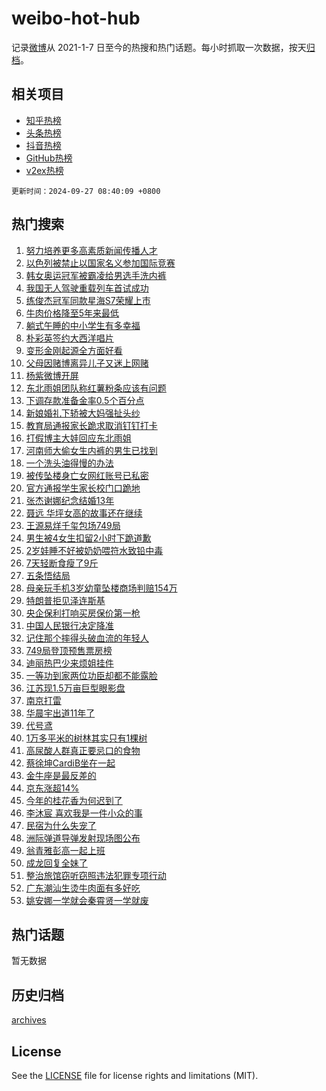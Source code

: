 # weibo-hot-hub

记录[微博](https://www.weibo.com)从 2021-1-7 日至今的热搜和热门话题。每小时抓取一次数据，按天[归档](archives)。

## 相关项目

- [知乎热榜](https://github.com/lonnyzhang423/zhihu-hot-hub)
- [头条热榜](https://github.com/lonnyzhang423/toutiao-hot-hub)
- [抖音热榜](https://github.com/lonnyzhang423/douyin-hot-hub)
- [GitHub热榜](https://github.com/lonnyzhang423/github-hot-hub)
- [v2ex热榜](https://github.com/lonnyzhang423/v2ex-hot-hub)


`更新时间：2024-09-27 08:40:09 +0800`

## 热门搜索

1. [努力培养更多高素质新闻传播人才](https://m.weibo.cn/search?containerid=100103type%3D1%26t%3D10%26q%3D%23%E5%8A%AA%E5%8A%9B%E5%9F%B9%E5%85%BB%E6%9B%B4%E5%A4%9A%E9%AB%98%E7%B4%A0%E8%B4%A8%E6%96%B0%E9%97%BB%E4%BC%A0%E6%92%AD%E4%BA%BA%E6%89%8D%23&stream_entry_id=51&isnewpage=1&extparam=seat%3D1%26c_type%3D51%26stream_entry_id%3D51%26cate%3D10103%26dgr%3D0%26pos%3D0%26filter_type%3Drealtimehot%26q%3D%2523%25E5%258A%25AA%25E5%258A%259B%25E5%259F%25B9%25E5%2585%25BB%25E6%259B%25B4%25E5%25A4%259A%25E9%25AB%2598%25E7%25B4%25A0%25E8%25B4%25A8%25E6%2596%25B0%25E9%2597%25BB%25E4%25BC%25A0%25E6%2592%25AD%25E4%25BA%25BA%25E6%2589%258D%2523%26display_time%3D1727397607%26pre_seqid%3D172739760777101176512145)
1. [以色列被禁止以国家名义参加国际竞赛](https://m.weibo.cn/search?containerid=100103type%3D1%26t%3D10%26q%3D%23%E4%BB%A5%E8%89%B2%E5%88%97%E8%A2%AB%E7%A6%81%E6%AD%A2%E4%BB%A5%E5%9B%BD%E5%AE%B6%E5%90%8D%E4%B9%89%E5%8F%82%E5%8A%A0%E5%9B%BD%E9%99%85%E7%AB%9E%E8%B5%9B%23&stream_entry_id=31&isnewpage=1&extparam=seat%3D1%26flag%3D0%26realpos%3D1%26filter_type%3Drealtimehot%26pos%3D0%26c_type%3D31%26band_rank%3D1%26cate%3D5001%26dgr%3D0%26q%3D%2523%25E4%25BB%25A5%25E8%2589%25B2%25E5%2588%2597%25E8%25A2%25AB%25E7%25A6%2581%25E6%25AD%25A2%25E4%25BB%25A5%25E5%259B%25BD%25E5%25AE%25B6%25E5%2590%258D%25E4%25B9%2589%25E5%258F%2582%25E5%258A%25A0%25E5%259B%25BD%25E9%2599%2585%25E7%25AB%259E%25E8%25B5%259B%2523%26lcate%3D5001%26stream_entry_id%3D31%26display_time%3D1727397607%26pre_seqid%3D172739760777101176512145)
1. [韩女奥运冠军被霸凌给男选手洗内裤](https://m.weibo.cn/search?containerid=100103type%3D1%26t%3D10%26q%3D%23%E9%9F%A9%E5%A5%B3%E5%A5%A5%E8%BF%90%E5%86%A0%E5%86%9B%E8%A2%AB%E9%9C%B8%E5%87%8C%E7%BB%99%E7%94%B7%E9%80%89%E6%89%8B%E6%B4%97%E5%86%85%E8%A3%A4%23&stream_entry_id=31&isnewpage=1&extparam=seat%3D1%26flag%3D0%26realpos%3D2%26filter_type%3Drealtimehot%26pos%3D1%26c_type%3D31%26band_rank%3D2%26cate%3D5001%26dgr%3D0%26q%3D%2523%25E9%259F%25A9%25E5%25A5%25B3%25E5%25A5%25A5%25E8%25BF%2590%25E5%2586%25A0%25E5%2586%259B%25E8%25A2%25AB%25E9%259C%25B8%25E5%2587%258C%25E7%25BB%2599%25E7%2594%25B7%25E9%2580%2589%25E6%2589%258B%25E6%25B4%2597%25E5%2586%2585%25E8%25A3%25A4%2523%26lcate%3D5001%26stream_entry_id%3D31%26display_time%3D1727397607%26pre_seqid%3D172739760777101176512145)
1. [我国无人驾驶重载列车首试成功](https://m.weibo.cn/search?containerid=100103type%3D1%26t%3D10%26q%3D%23%E6%88%91%E5%9B%BD%E6%97%A0%E4%BA%BA%E9%A9%BE%E9%A9%B6%E9%87%8D%E8%BD%BD%E5%88%97%E8%BD%A6%E9%A6%96%E8%AF%95%E6%88%90%E5%8A%9F%23&stream_entry_id=31&isnewpage=1&extparam=seat%3D1%26flag%3D0%26realpos%3D3%26filter_type%3Drealtimehot%26pos%3D2%26c_type%3D31%26band_rank%3D3%26cate%3D5001%26dgr%3D0%26q%3D%2523%25E6%2588%2591%25E5%259B%25BD%25E6%2597%25A0%25E4%25BA%25BA%25E9%25A9%25BE%25E9%25A9%25B6%25E9%2587%258D%25E8%25BD%25BD%25E5%2588%2597%25E8%25BD%25A6%25E9%25A6%2596%25E8%25AF%2595%25E6%2588%2590%25E5%258A%259F%2523%26lcate%3D5001%26stream_entry_id%3D31%26display_time%3D1727397607%26pre_seqid%3D172739760777101176512145)
1. [练俊杰冠军同款星海S7荣耀上市](https://m.weibo.cn/search?containerid=100103type%3D1%26t%3D10%26q%3D%23%E7%BB%83%E4%BF%8A%E6%9D%B0%E5%86%A0%E5%86%9B%E5%90%8C%E6%AC%BE%E6%98%9F%E6%B5%B7S7%E8%8D%A3%E8%80%80%E4%B8%8A%E5%B8%82%23&stream_entry_id=31&isnewpage=1&extparam=seat%3D1%26lcate%3D5001%26c_type%3D31%26filter_type%3Drealtimehot%26q%3D%2523%25E7%25BB%2583%25E4%25BF%258A%25E6%259D%25B0%25E5%2586%25A0%25E5%2586%259B%25E5%2590%258C%25E6%25AC%25BE%25E6%2598%259F%25E6%25B5%25B7S7%25E8%258D%25A3%25E8%2580%2580%25E4%25B8%258A%25E5%25B8%2582%2523%26dgr%3D0%26topic_ad%3D1%26band_rank%3D4%26cate%3D5001%26adid%3D257610%26is_ad_pos%3D1%26pos%3D3%26stream_entry_id%3D31%26display_time%3D1727397607%26pre_seqid%3D172739760777101176512145)
1. [牛肉价格降至5年来最低](https://m.weibo.cn/search?containerid=100103type%3D1%26t%3D10%26q%3D%23%E7%89%9B%E8%82%89%E4%BB%B7%E6%A0%BC%E9%99%8D%E8%87%B35%E5%B9%B4%E6%9D%A5%E6%9C%80%E4%BD%8E%23&stream_entry_id=31&isnewpage=1&extparam=seat%3D1%26flag%3D0%26realpos%3D4%26filter_type%3Drealtimehot%26pos%3D4%26c_type%3D31%26band_rank%3D4%26cate%3D5001%26dgr%3D0%26q%3D%2523%25E7%2589%259B%25E8%2582%2589%25E4%25BB%25B7%25E6%25A0%25BC%25E9%2599%258D%25E8%2587%25B35%25E5%25B9%25B4%25E6%259D%25A5%25E6%259C%2580%25E4%25BD%258E%2523%26lcate%3D5001%26stream_entry_id%3D31%26display_time%3D1727397607%26pre_seqid%3D172739760777101176512145)
1. [躺式午睡的中小学生有多幸福](https://m.weibo.cn/search?containerid=100103type%3D1%26t%3D10%26q%3D%23%E8%BA%BA%E5%BC%8F%E5%8D%88%E7%9D%A1%E7%9A%84%E4%B8%AD%E5%B0%8F%E5%AD%A6%E7%94%9F%E6%9C%89%E5%A4%9A%E5%B9%B8%E7%A6%8F%23&stream_entry_id=31&isnewpage=1&extparam=seat%3D1%26flag%3D0%26realpos%3D5%26filter_type%3Drealtimehot%26pos%3D5%26c_type%3D31%26band_rank%3D5%26cate%3D5001%26dgr%3D0%26q%3D%2523%25E8%25BA%25BA%25E5%25BC%258F%25E5%258D%2588%25E7%259D%25A1%25E7%259A%2584%25E4%25B8%25AD%25E5%25B0%258F%25E5%25AD%25A6%25E7%2594%259F%25E6%259C%2589%25E5%25A4%259A%25E5%25B9%25B8%25E7%25A6%258F%2523%26lcate%3D5001%26stream_entry_id%3D31%26display_time%3D1727397607%26pre_seqid%3D172739760777101176512145)
1. [朴彩英签约大西洋唱片](https://m.weibo.cn/search?containerid=100103type%3D1%26t%3D10%26q%3D%23%E6%9C%B4%E5%BD%A9%E8%8B%B1%E7%AD%BE%E7%BA%A6%E5%A4%A7%E8%A5%BF%E6%B4%8B%E5%94%B1%E7%89%87%23&stream_entry_id=31&isnewpage=1&extparam=seat%3D1%26flag%3D1%26realpos%3D6%26filter_type%3Drealtimehot%26pos%3D6%26c_type%3D31%26band_rank%3D6%26cate%3D5001%26dgr%3D0%26q%3D%2523%25E6%259C%25B4%25E5%25BD%25A9%25E8%258B%25B1%25E7%25AD%25BE%25E7%25BA%25A6%25E5%25A4%25A7%25E8%25A5%25BF%25E6%25B4%258B%25E5%2594%25B1%25E7%2589%2587%2523%26lcate%3D5001%26stream_entry_id%3D31%26display_time%3D1727397607%26pre_seqid%3D172739760777101176512145)
1. [变形金刚起源全方面好看](https://m.weibo.cn/search?containerid=100103type%3D1%26t%3D10%26q%3D%23%E5%8F%98%E5%BD%A2%E9%87%91%E5%88%9A%E8%B5%B7%E6%BA%90%E5%85%A8%E6%96%B9%E9%9D%A2%E5%A5%BD%E7%9C%8B%23&stream_entry_id=31&isnewpage=1&extparam=seat%3D1%26lcate%3D5001%26c_type%3D31%26filter_type%3Drealtimehot%26q%3D%2523%25E5%258F%2598%25E5%25BD%25A2%25E9%2587%2591%25E5%2588%259A%25E8%25B5%25B7%25E6%25BA%2590%25E5%2585%25A8%25E6%2596%25B9%25E9%259D%25A2%25E5%25A5%25BD%25E7%259C%258B%2523%26dgr%3D0%26topic_ad%3D1%26band_rank%3D7%26cate%3D5001%26adid%3D256378%26is_ad_pos%3D1%26pos%3D7%26stream_entry_id%3D31%26display_time%3D1727397607%26pre_seqid%3D172739760777101176512145)
1. [父母因赌博离异儿子又迷上网赌](https://m.weibo.cn/search?containerid=100103type%3D1%26t%3D10%26q%3D%23%E7%88%B6%E6%AF%8D%E5%9B%A0%E8%B5%8C%E5%8D%9A%E7%A6%BB%E5%BC%82%E5%84%BF%E5%AD%90%E5%8F%88%E8%BF%B7%E4%B8%8A%E7%BD%91%E8%B5%8C%23&stream_entry_id=31&isnewpage=1&extparam=seat%3D1%26flag%3D0%26realpos%3D7%26filter_type%3Drealtimehot%26pos%3D8%26c_type%3D31%26band_rank%3D7%26cate%3D5001%26dgr%3D0%26q%3D%2523%25E7%2588%25B6%25E6%25AF%258D%25E5%259B%25A0%25E8%25B5%258C%25E5%258D%259A%25E7%25A6%25BB%25E5%25BC%2582%25E5%2584%25BF%25E5%25AD%2590%25E5%258F%2588%25E8%25BF%25B7%25E4%25B8%258A%25E7%25BD%2591%25E8%25B5%258C%2523%26lcate%3D5001%26stream_entry_id%3D31%26display_time%3D1727397607%26pre_seqid%3D172739760777101176512145)
1. [杨紫微博开屏](https://m.weibo.cn/search?containerid=100103type%3D1%26t%3D10%26q%3D%E6%9D%A8%E7%B4%AB%E5%BE%AE%E5%8D%9A%E5%BC%80%E5%B1%8F&stream_entry_id=31&isnewpage=1&extparam=seat%3D1%26flag%3D1%26realpos%3D8%26filter_type%3Drealtimehot%26pos%3D9%26c_type%3D31%26band_rank%3D8%26cate%3D5001%26dgr%3D0%26q%3D%25E6%259D%25A8%25E7%25B4%25AB%25E5%25BE%25AE%25E5%258D%259A%25E5%25BC%2580%25E5%25B1%258F%26lcate%3D5001%26stream_entry_id%3D31%26display_time%3D1727397607%26pre_seqid%3D172739760777101176512145)
1. [东北雨姐团队称红薯粉条应该有问题](https://m.weibo.cn/search?containerid=100103type%3D1%26t%3D10%26q%3D%23%E4%B8%9C%E5%8C%97%E9%9B%A8%E5%A7%90%E5%9B%A2%E9%98%9F%E7%A7%B0%E7%BA%A2%E8%96%AF%E7%B2%89%E6%9D%A1%E5%BA%94%E8%AF%A5%E6%9C%89%E9%97%AE%E9%A2%98%23&stream_entry_id=31&isnewpage=1&extparam=seat%3D1%26flag%3D0%26realpos%3D9%26filter_type%3Drealtimehot%26pos%3D10%26c_type%3D31%26band_rank%3D9%26cate%3D5001%26dgr%3D0%26q%3D%2523%25E4%25B8%259C%25E5%258C%2597%25E9%259B%25A8%25E5%25A7%2590%25E5%259B%25A2%25E9%2598%259F%25E7%25A7%25B0%25E7%25BA%25A2%25E8%2596%25AF%25E7%25B2%2589%25E6%259D%25A1%25E5%25BA%2594%25E8%25AF%25A5%25E6%259C%2589%25E9%2597%25AE%25E9%25A2%2598%2523%26lcate%3D5001%26stream_entry_id%3D31%26display_time%3D1727397607%26pre_seqid%3D172739760777101176512145)
1. [下调存款准备金率0.5个百分点](https://m.weibo.cn/search?containerid=100103type%3D1%26t%3D10%26q%3D%23%E4%B8%8B%E8%B0%83%E5%AD%98%E6%AC%BE%E5%87%86%E5%A4%87%E9%87%91%E7%8E%870.5%E4%B8%AA%E7%99%BE%E5%88%86%E7%82%B9%23&stream_entry_id=31&isnewpage=1&extparam=seat%3D1%26flag%3D1%26realpos%3D10%26filter_type%3Drealtimehot%26pos%3D11%26c_type%3D31%26band_rank%3D10%26cate%3D5001%26dgr%3D0%26q%3D%2523%25E4%25B8%258B%25E8%25B0%2583%25E5%25AD%2598%25E6%25AC%25BE%25E5%2587%2586%25E5%25A4%2587%25E9%2587%2591%25E7%258E%25870.5%25E4%25B8%25AA%25E7%2599%25BE%25E5%2588%2586%25E7%2582%25B9%2523%26lcate%3D5001%26stream_entry_id%3D31%26display_time%3D1727397607%26pre_seqid%3D172739760777101176512145)
1. [新娘婚礼下轿被大妈强扯头纱](https://m.weibo.cn/search?containerid=100103type%3D1%26t%3D10%26q%3D%23%E6%96%B0%E5%A8%98%E5%A9%9A%E7%A4%BC%E4%B8%8B%E8%BD%BF%E8%A2%AB%E5%A4%A7%E5%A6%88%E5%BC%BA%E6%89%AF%E5%A4%B4%E7%BA%B1%23&stream_entry_id=31&isnewpage=1&extparam=seat%3D1%26flag%3D2%26realpos%3D11%26filter_type%3Drealtimehot%26pos%3D12%26c_type%3D31%26band_rank%3D11%26cate%3D5001%26dgr%3D0%26q%3D%2523%25E6%2596%25B0%25E5%25A8%2598%25E5%25A9%259A%25E7%25A4%25BC%25E4%25B8%258B%25E8%25BD%25BF%25E8%25A2%25AB%25E5%25A4%25A7%25E5%25A6%2588%25E5%25BC%25BA%25E6%2589%25AF%25E5%25A4%25B4%25E7%25BA%25B1%2523%26lcate%3D5001%26stream_entry_id%3D31%26display_time%3D1727397607%26pre_seqid%3D172739760777101176512145)
1. [教育局通报家长跪求取消钉钉打卡](https://m.weibo.cn/search?containerid=100103type%3D1%26t%3D10%26q%3D%23%E6%95%99%E8%82%B2%E5%B1%80%E9%80%9A%E6%8A%A5%E5%AE%B6%E9%95%BF%E8%B7%AA%E6%B1%82%E5%8F%96%E6%B6%88%E9%92%89%E9%92%89%E6%89%93%E5%8D%A1%23&stream_entry_id=31&isnewpage=1&extparam=seat%3D1%26flag%3D2%26realpos%3D12%26filter_type%3Drealtimehot%26pos%3D13%26c_type%3D31%26band_rank%3D12%26cate%3D5001%26dgr%3D0%26q%3D%2523%25E6%2595%2599%25E8%2582%25B2%25E5%25B1%2580%25E9%2580%259A%25E6%258A%25A5%25E5%25AE%25B6%25E9%2595%25BF%25E8%25B7%25AA%25E6%25B1%2582%25E5%258F%2596%25E6%25B6%2588%25E9%2592%2589%25E9%2592%2589%25E6%2589%2593%25E5%258D%25A1%2523%26lcate%3D5001%26stream_entry_id%3D31%26display_time%3D1727397607%26pre_seqid%3D172739760777101176512145)
1. [打假博主大娃回应东北雨姐](https://m.weibo.cn/search?containerid=100103type%3D1%26t%3D10%26q%3D%23%E6%89%93%E5%81%87%E5%8D%9A%E4%B8%BB%E5%A4%A7%E5%A8%83%E5%9B%9E%E5%BA%94%E4%B8%9C%E5%8C%97%E9%9B%A8%E5%A7%90%23&stream_entry_id=31&isnewpage=1&extparam=seat%3D1%26flag%3D0%26realpos%3D13%26filter_type%3Drealtimehot%26pos%3D14%26c_type%3D31%26band_rank%3D13%26cate%3D5001%26dgr%3D0%26q%3D%2523%25E6%2589%2593%25E5%2581%2587%25E5%258D%259A%25E4%25B8%25BB%25E5%25A4%25A7%25E5%25A8%2583%25E5%259B%259E%25E5%25BA%2594%25E4%25B8%259C%25E5%258C%2597%25E9%259B%25A8%25E5%25A7%2590%2523%26lcate%3D5001%26stream_entry_id%3D31%26display_time%3D1727397607%26pre_seqid%3D172739760777101176512145)
1. [河南师大偷女生内裤的男生已找到](https://m.weibo.cn/search?containerid=100103type%3D1%26t%3D10%26q%3D%23%E6%B2%B3%E5%8D%97%E5%B8%88%E5%A4%A7%E5%81%B7%E5%A5%B3%E7%94%9F%E5%86%85%E8%A3%A4%E7%9A%84%E7%94%B7%E7%94%9F%E5%B7%B2%E6%89%BE%E5%88%B0%23&stream_entry_id=31&isnewpage=1&extparam=seat%3D1%26flag%3D1%26realpos%3D14%26filter_type%3Drealtimehot%26pos%3D15%26c_type%3D31%26band_rank%3D14%26cate%3D5001%26dgr%3D0%26q%3D%2523%25E6%25B2%25B3%25E5%258D%2597%25E5%25B8%2588%25E5%25A4%25A7%25E5%2581%25B7%25E5%25A5%25B3%25E7%2594%259F%25E5%2586%2585%25E8%25A3%25A4%25E7%259A%2584%25E7%2594%25B7%25E7%2594%259F%25E5%25B7%25B2%25E6%2589%25BE%25E5%2588%25B0%2523%26lcate%3D5001%26stream_entry_id%3D31%26display_time%3D1727397607%26pre_seqid%3D172739760777101176512145)
1. [一个洗头油得慢的办法](https://m.weibo.cn/search?containerid=100103type%3D1%26t%3D10%26q%3D%E4%B8%80%E4%B8%AA%E6%B4%97%E5%A4%B4%E6%B2%B9%E5%BE%97%E6%85%A2%E7%9A%84%E5%8A%9E%E6%B3%95&stream_entry_id=31&isnewpage=1&extparam=seat%3D1%26flag%3D0%26realpos%3D15%26filter_type%3Drealtimehot%26pos%3D16%26c_type%3D31%26band_rank%3D15%26cate%3D5001%26dgr%3D0%26q%3D%25E4%25B8%2580%25E4%25B8%25AA%25E6%25B4%2597%25E5%25A4%25B4%25E6%25B2%25B9%25E5%25BE%2597%25E6%2585%25A2%25E7%259A%2584%25E5%258A%259E%25E6%25B3%2595%26lcate%3D5001%26stream_entry_id%3D31%26display_time%3D1727397607%26pre_seqid%3D172739760777101176512145)
1. [被传坠楼身亡女网红账号已私密](https://m.weibo.cn/search?containerid=100103type%3D1%26t%3D10%26q%3D%23%E8%A2%AB%E4%BC%A0%E5%9D%A0%E6%A5%BC%E8%BA%AB%E4%BA%A1%E5%A5%B3%E7%BD%91%E7%BA%A2%E8%B4%A6%E5%8F%B7%E5%B7%B2%E7%A7%81%E5%AF%86%23&stream_entry_id=31&isnewpage=1&extparam=seat%3D1%26flag%3D1%26realpos%3D16%26filter_type%3Drealtimehot%26pos%3D17%26c_type%3D31%26band_rank%3D16%26cate%3D5001%26dgr%3D0%26q%3D%2523%25E8%25A2%25AB%25E4%25BC%25A0%25E5%259D%25A0%25E6%25A5%25BC%25E8%25BA%25AB%25E4%25BA%25A1%25E5%25A5%25B3%25E7%25BD%2591%25E7%25BA%25A2%25E8%25B4%25A6%25E5%258F%25B7%25E5%25B7%25B2%25E7%25A7%2581%25E5%25AF%2586%2523%26lcate%3D5001%26stream_entry_id%3D31%26display_time%3D1727397607%26pre_seqid%3D172739760777101176512145)
1. [官方通报学生家长校门口跪地](https://m.weibo.cn/search?containerid=100103type%3D1%26t%3D10%26q%3D%23%E5%AE%98%E6%96%B9%E9%80%9A%E6%8A%A5%E5%AD%A6%E7%94%9F%E5%AE%B6%E9%95%BF%E6%A0%A1%E9%97%A8%E5%8F%A3%E8%B7%AA%E5%9C%B0%23&stream_entry_id=31&isnewpage=1&extparam=seat%3D1%26flag%3D0%26realpos%3D17%26filter_type%3Drealtimehot%26pos%3D18%26c_type%3D31%26band_rank%3D17%26cate%3D5001%26dgr%3D0%26q%3D%2523%25E5%25AE%2598%25E6%2596%25B9%25E9%2580%259A%25E6%258A%25A5%25E5%25AD%25A6%25E7%2594%259F%25E5%25AE%25B6%25E9%2595%25BF%25E6%25A0%25A1%25E9%2597%25A8%25E5%258F%25A3%25E8%25B7%25AA%25E5%259C%25B0%2523%26lcate%3D5001%26stream_entry_id%3D31%26display_time%3D1727397607%26pre_seqid%3D172739760777101176512145)
1. [张杰谢娜纪念结婚13年](https://m.weibo.cn/search?containerid=100103type%3D1%26t%3D10%26q%3D%23%E5%BC%A0%E6%9D%B0%E8%B0%A2%E5%A8%9C%E7%BA%AA%E5%BF%B5%E7%BB%93%E5%A9%9A13%E5%B9%B4%23&stream_entry_id=31&isnewpage=1&extparam=seat%3D1%26flag%3D0%26realpos%3D18%26filter_type%3Drealtimehot%26pos%3D19%26c_type%3D31%26band_rank%3D18%26cate%3D5001%26dgr%3D0%26q%3D%2523%25E5%25BC%25A0%25E6%259D%25B0%25E8%25B0%25A2%25E5%25A8%259C%25E7%25BA%25AA%25E5%25BF%25B5%25E7%25BB%2593%25E5%25A9%259A13%25E5%25B9%25B4%2523%26lcate%3D5001%26stream_entry_id%3D31%26display_time%3D1727397607%26pre_seqid%3D172739760777101176512145)
1. [聂远 华坪女高的故事还在继续](https://m.weibo.cn/search?containerid=100103type%3D1%26t%3D10%26q%3D%E8%81%82%E8%BF%9C+%E5%8D%8E%E5%9D%AA%E5%A5%B3%E9%AB%98%E7%9A%84%E6%95%85%E4%BA%8B%E8%BF%98%E5%9C%A8%E7%BB%A7%E7%BB%AD&stream_entry_id=31&isnewpage=1&extparam=seat%3D1%26flag%3D2%26realpos%3D19%26filter_type%3Drealtimehot%26pos%3D20%26c_type%3D31%26band_rank%3D19%26cate%3D5001%26dgr%3D0%26q%3D%25E8%2581%2582%25E8%25BF%259C%2520%25E5%258D%258E%25E5%259D%25AA%25E5%25A5%25B3%25E9%25AB%2598%25E7%259A%2584%25E6%2595%2585%25E4%25BA%258B%25E8%25BF%2598%25E5%259C%25A8%25E7%25BB%25A7%25E7%25BB%25AD%26lcate%3D5001%26stream_entry_id%3D31%26display_time%3D1727397607%26pre_seqid%3D172739760777101176512145)
1. [王源易烊千玺包场749局](https://m.weibo.cn/search?containerid=100103type%3D1%26t%3D10%26q%3D%E7%8E%8B%E6%BA%90%E6%98%93%E7%83%8A%E5%8D%83%E7%8E%BA%E5%8C%85%E5%9C%BA749%E5%B1%80&stream_entry_id=31&isnewpage=1&extparam=seat%3D1%26flag%3D0%26realpos%3D20%26filter_type%3Drealtimehot%26pos%3D21%26c_type%3D31%26band_rank%3D20%26cate%3D5001%26dgr%3D0%26q%3D%25E7%258E%258B%25E6%25BA%2590%25E6%2598%2593%25E7%2583%258A%25E5%258D%2583%25E7%258E%25BA%25E5%258C%2585%25E5%259C%25BA749%25E5%25B1%2580%26lcate%3D5001%26stream_entry_id%3D31%26display_time%3D1727397607%26pre_seqid%3D172739760777101176512145)
1. [男生被4女生扣留2小时下跪道歉](https://m.weibo.cn/search?containerid=100103type%3D1%26t%3D10%26q%3D%23%E7%94%B7%E7%94%9F%E8%A2%AB4%E5%A5%B3%E7%94%9F%E6%89%A3%E7%95%992%E5%B0%8F%E6%97%B6%E4%B8%8B%E8%B7%AA%E9%81%93%E6%AD%89%23&stream_entry_id=31&isnewpage=1&extparam=seat%3D1%26flag%3D0%26realpos%3D21%26filter_type%3Drealtimehot%26pos%3D22%26c_type%3D31%26band_rank%3D21%26cate%3D5001%26dgr%3D0%26q%3D%2523%25E7%2594%25B7%25E7%2594%259F%25E8%25A2%25AB4%25E5%25A5%25B3%25E7%2594%259F%25E6%2589%25A3%25E7%2595%25992%25E5%25B0%258F%25E6%2597%25B6%25E4%25B8%258B%25E8%25B7%25AA%25E9%2581%2593%25E6%25AD%2589%2523%26lcate%3D5001%26stream_entry_id%3D31%26display_time%3D1727397607%26pre_seqid%3D172739760777101176512145)
1. [2岁娃睡不好被奶奶喂符水致铅中毒](https://m.weibo.cn/search?containerid=100103type%3D1%26t%3D10%26q%3D%232%E5%B2%81%E5%A8%83%E7%9D%A1%E4%B8%8D%E5%A5%BD%E8%A2%AB%E5%A5%B6%E5%A5%B6%E5%96%82%E7%AC%A6%E6%B0%B4%E8%87%B4%E9%93%85%E4%B8%AD%E6%AF%92%23&stream_entry_id=31&isnewpage=1&extparam=seat%3D1%26flag%3D0%26realpos%3D22%26filter_type%3Drealtimehot%26pos%3D23%26c_type%3D31%26band_rank%3D22%26cate%3D5001%26dgr%3D0%26q%3D%25232%25E5%25B2%2581%25E5%25A8%2583%25E7%259D%25A1%25E4%25B8%258D%25E5%25A5%25BD%25E8%25A2%25AB%25E5%25A5%25B6%25E5%25A5%25B6%25E5%2596%2582%25E7%25AC%25A6%25E6%25B0%25B4%25E8%2587%25B4%25E9%2593%2585%25E4%25B8%25AD%25E6%25AF%2592%2523%26lcate%3D5001%26stream_entry_id%3D31%26display_time%3D1727397607%26pre_seqid%3D172739760777101176512145)
1. [7天轻断食瘦了9斤](https://m.weibo.cn/search?containerid=100103type%3D1%26t%3D10%26q%3D7%E5%A4%A9%E8%BD%BB%E6%96%AD%E9%A3%9F%E7%98%A6%E4%BA%869%E6%96%A4&stream_entry_id=31&isnewpage=1&extparam=seat%3D1%26flag%3D1%26realpos%3D23%26filter_type%3Drealtimehot%26pos%3D24%26c_type%3D31%26band_rank%3D23%26cate%3D5001%26dgr%3D0%26q%3D7%25E5%25A4%25A9%25E8%25BD%25BB%25E6%2596%25AD%25E9%25A3%259F%25E7%2598%25A6%25E4%25BA%25869%25E6%2596%25A4%26lcate%3D5001%26stream_entry_id%3D31%26display_time%3D1727397607%26pre_seqid%3D172739760777101176512145)
1. [五条悟结局](https://m.weibo.cn/search?containerid=100103type%3D1%26t%3D10%26q%3D%E4%BA%94%E6%9D%A1%E6%82%9F%E7%BB%93%E5%B1%80&stream_entry_id=31&isnewpage=1&extparam=seat%3D1%26flag%3D1%26realpos%3D24%26filter_type%3Drealtimehot%26pos%3D25%26c_type%3D31%26band_rank%3D24%26cate%3D5001%26dgr%3D0%26q%3D%25E4%25BA%2594%25E6%259D%25A1%25E6%2582%259F%25E7%25BB%2593%25E5%25B1%2580%26lcate%3D5001%26stream_entry_id%3D31%26display_time%3D1727397607%26pre_seqid%3D172739760777101176512145)
1. [母亲玩手机3岁幼童坠楼商场判赔154万](https://m.weibo.cn/search?containerid=100103type%3D1%26t%3D10%26q%3D%23%E6%AF%8D%E4%BA%B2%E7%8E%A9%E6%89%8B%E6%9C%BA3%E5%B2%81%E5%B9%BC%E7%AB%A5%E5%9D%A0%E6%A5%BC%E5%95%86%E5%9C%BA%E5%88%A4%E8%B5%94154%E4%B8%87%23&stream_entry_id=31&isnewpage=1&extparam=seat%3D1%26flag%3D0%26realpos%3D25%26filter_type%3Drealtimehot%26pos%3D26%26c_type%3D31%26band_rank%3D25%26cate%3D5001%26dgr%3D0%26q%3D%2523%25E6%25AF%258D%25E4%25BA%25B2%25E7%258E%25A9%25E6%2589%258B%25E6%259C%25BA3%25E5%25B2%2581%25E5%25B9%25BC%25E7%25AB%25A5%25E5%259D%25A0%25E6%25A5%25BC%25E5%2595%2586%25E5%259C%25BA%25E5%2588%25A4%25E8%25B5%2594154%25E4%25B8%2587%2523%26lcate%3D5001%26stream_entry_id%3D31%26display_time%3D1727397607%26pre_seqid%3D172739760777101176512145)
1. [特朗普拒见泽连斯基](https://m.weibo.cn/search?containerid=100103type%3D1%26t%3D10%26q%3D%23%E7%89%B9%E6%9C%97%E6%99%AE%E6%8B%92%E8%A7%81%E6%B3%BD%E8%BF%9E%E6%96%AF%E5%9F%BA%23&stream_entry_id=31&isnewpage=1&extparam=seat%3D1%26flag%3D0%26realpos%3D26%26filter_type%3Drealtimehot%26pos%3D27%26c_type%3D31%26band_rank%3D26%26cate%3D5001%26dgr%3D0%26q%3D%2523%25E7%2589%25B9%25E6%259C%2597%25E6%2599%25AE%25E6%258B%2592%25E8%25A7%2581%25E6%25B3%25BD%25E8%25BF%259E%25E6%2596%25AF%25E5%259F%25BA%2523%26lcate%3D5001%26stream_entry_id%3D31%26display_time%3D1727397607%26pre_seqid%3D172739760777101176512145)
1. [央企保利打响买房保价第一枪](https://m.weibo.cn/search?containerid=100103type%3D1%26t%3D10%26q%3D%23%E5%A4%AE%E4%BC%81%E4%BF%9D%E5%88%A9%E6%89%93%E5%93%8D%E4%B9%B0%E6%88%BF%E4%BF%9D%E4%BB%B7%E7%AC%AC%E4%B8%80%E6%9E%AA%23&stream_entry_id=31&isnewpage=1&extparam=seat%3D1%26flag%3D1%26realpos%3D27%26filter_type%3Drealtimehot%26pos%3D28%26c_type%3D31%26band_rank%3D27%26cate%3D5001%26dgr%3D0%26q%3D%2523%25E5%25A4%25AE%25E4%25BC%2581%25E4%25BF%259D%25E5%2588%25A9%25E6%2589%2593%25E5%2593%258D%25E4%25B9%25B0%25E6%2588%25BF%25E4%25BF%259D%25E4%25BB%25B7%25E7%25AC%25AC%25E4%25B8%2580%25E6%259E%25AA%2523%26lcate%3D5001%26stream_entry_id%3D31%26display_time%3D1727397607%26pre_seqid%3D172739760777101176512145)
1. [中国人民银行决定降准](https://m.weibo.cn/search?containerid=100103type%3D1%26t%3D10%26q%3D%23%E4%B8%AD%E5%9B%BD%E4%BA%BA%E6%B0%91%E9%93%B6%E8%A1%8C%E5%86%B3%E5%AE%9A%E9%99%8D%E5%87%86%23&stream_entry_id=31&isnewpage=1&extparam=seat%3D1%26flag%3D1%26realpos%3D28%26filter_type%3Drealtimehot%26pos%3D29%26c_type%3D31%26band_rank%3D28%26cate%3D5001%26dgr%3D0%26q%3D%2523%25E4%25B8%25AD%25E5%259B%25BD%25E4%25BA%25BA%25E6%25B0%2591%25E9%2593%25B6%25E8%25A1%258C%25E5%2586%25B3%25E5%25AE%259A%25E9%2599%258D%25E5%2587%2586%2523%26lcate%3D5001%26stream_entry_id%3D31%26display_time%3D1727397607%26pre_seqid%3D172739760777101176512145)
1. [记住那个摔得头破血流的年轻人](https://m.weibo.cn/search?containerid=100103type%3D1%26t%3D10%26q%3D%23%E8%AE%B0%E4%BD%8F%E9%82%A3%E4%B8%AA%E6%91%94%E5%BE%97%E5%A4%B4%E7%A0%B4%E8%A1%80%E6%B5%81%E7%9A%84%E5%B9%B4%E8%BD%BB%E4%BA%BA%23&stream_entry_id=31&isnewpage=1&extparam=seat%3D1%26flag%3D0%26realpos%3D29%26filter_type%3Drealtimehot%26pos%3D30%26c_type%3D31%26band_rank%3D29%26cate%3D5001%26dgr%3D0%26q%3D%2523%25E8%25AE%25B0%25E4%25BD%258F%25E9%2582%25A3%25E4%25B8%25AA%25E6%2591%2594%25E5%25BE%2597%25E5%25A4%25B4%25E7%25A0%25B4%25E8%25A1%2580%25E6%25B5%2581%25E7%259A%2584%25E5%25B9%25B4%25E8%25BD%25BB%25E4%25BA%25BA%2523%26lcate%3D5001%26stream_entry_id%3D31%26display_time%3D1727397607%26pre_seqid%3D172739760777101176512145)
1. [749局登顶预售票房榜](https://m.weibo.cn/search?containerid=100103type%3D1%26t%3D10%26q%3D749%E5%B1%80%E7%99%BB%E9%A1%B6%E9%A2%84%E5%94%AE%E7%A5%A8%E6%88%BF%E6%A6%9C&stream_entry_id=31&isnewpage=1&extparam=seat%3D1%26flag%3D1%26realpos%3D30%26filter_type%3Drealtimehot%26pos%3D31%26c_type%3D31%26band_rank%3D30%26cate%3D5001%26dgr%3D0%26q%3D749%25E5%25B1%2580%25E7%2599%25BB%25E9%25A1%25B6%25E9%25A2%2584%25E5%2594%25AE%25E7%25A5%25A8%25E6%2588%25BF%25E6%25A6%259C%26lcate%3D5001%26stream_entry_id%3D31%26display_time%3D1727397607%26pre_seqid%3D172739760777101176512145)
1. [迪丽热巴少来烦姐挂件](https://m.weibo.cn/search?containerid=100103type%3D1%26t%3D10%26q%3D%23%E8%BF%AA%E4%B8%BD%E7%83%AD%E5%B7%B4%E5%B0%91%E6%9D%A5%E7%83%A6%E5%A7%90%E6%8C%82%E4%BB%B6%23&stream_entry_id=31&isnewpage=1&extparam=seat%3D1%26flag%3D0%26realpos%3D31%26filter_type%3Drealtimehot%26pos%3D32%26c_type%3D31%26band_rank%3D31%26cate%3D5001%26dgr%3D0%26q%3D%2523%25E8%25BF%25AA%25E4%25B8%25BD%25E7%2583%25AD%25E5%25B7%25B4%25E5%25B0%2591%25E6%259D%25A5%25E7%2583%25A6%25E5%25A7%2590%25E6%258C%2582%25E4%25BB%25B6%2523%26lcate%3D5001%26stream_entry_id%3D31%26display_time%3D1727397607%26pre_seqid%3D172739760777101176512145)
1. [一等功到家两位功臣却都不能露脸](https://m.weibo.cn/search?containerid=100103type%3D1%26t%3D10%26q%3D%23%E4%B8%80%E7%AD%89%E5%8A%9F%E5%88%B0%E5%AE%B6%E4%B8%A4%E4%BD%8D%E5%8A%9F%E8%87%A3%E5%8D%B4%E9%83%BD%E4%B8%8D%E8%83%BD%E9%9C%B2%E8%84%B8%23&stream_entry_id=31&isnewpage=1&extparam=seat%3D1%26flag%3D0%26realpos%3D32%26filter_type%3Drealtimehot%26pos%3D33%26c_type%3D31%26band_rank%3D32%26cate%3D5001%26dgr%3D0%26q%3D%2523%25E4%25B8%2580%25E7%25AD%2589%25E5%258A%259F%25E5%2588%25B0%25E5%25AE%25B6%25E4%25B8%25A4%25E4%25BD%258D%25E5%258A%259F%25E8%2587%25A3%25E5%258D%25B4%25E9%2583%25BD%25E4%25B8%258D%25E8%2583%25BD%25E9%259C%25B2%25E8%2584%25B8%2523%26lcate%3D5001%26stream_entry_id%3D31%26display_time%3D1727397607%26pre_seqid%3D172739760777101176512145)
1. [江苏现1.5万亩巨型眼影盘](https://m.weibo.cn/search?containerid=100103type%3D1%26t%3D10%26q%3D%23%E6%B1%9F%E8%8B%8F%E7%8E%B01.5%E4%B8%87%E4%BA%A9%E5%B7%A8%E5%9E%8B%E7%9C%BC%E5%BD%B1%E7%9B%98%23&stream_entry_id=31&isnewpage=1&extparam=seat%3D1%26flag%3D1%26realpos%3D33%26filter_type%3Drealtimehot%26pos%3D34%26c_type%3D31%26band_rank%3D33%26cate%3D5001%26dgr%3D0%26q%3D%2523%25E6%25B1%259F%25E8%258B%258F%25E7%258E%25B01.5%25E4%25B8%2587%25E4%25BA%25A9%25E5%25B7%25A8%25E5%259E%258B%25E7%259C%25BC%25E5%25BD%25B1%25E7%259B%2598%2523%26lcate%3D5001%26stream_entry_id%3D31%26display_time%3D1727397607%26pre_seqid%3D172739760777101176512145)
1. [南京打雷](https://m.weibo.cn/search?containerid=100103type%3D1%26t%3D10%26q%3D%E5%8D%97%E4%BA%AC%E6%89%93%E9%9B%B7&stream_entry_id=31&isnewpage=1&extparam=seat%3D1%26flag%3D1%26realpos%3D34%26filter_type%3Drealtimehot%26pos%3D35%26c_type%3D31%26band_rank%3D34%26cate%3D5001%26dgr%3D0%26q%3D%25E5%258D%2597%25E4%25BA%25AC%25E6%2589%2593%25E9%259B%25B7%26lcate%3D5001%26stream_entry_id%3D31%26display_time%3D1727397607%26pre_seqid%3D172739760777101176512145)
1. [华晨宇出道11年了](https://m.weibo.cn/search?containerid=100103type%3D1%26t%3D10%26q%3D%23%E5%8D%8E%E6%99%A8%E5%AE%87%E5%87%BA%E9%81%9311%E5%B9%B4%E4%BA%86%23&stream_entry_id=31&isnewpage=1&extparam=seat%3D1%26flag%3D1%26realpos%3D35%26filter_type%3Drealtimehot%26pos%3D36%26c_type%3D31%26band_rank%3D35%26cate%3D5001%26dgr%3D0%26q%3D%2523%25E5%258D%258E%25E6%2599%25A8%25E5%25AE%2587%25E5%2587%25BA%25E9%2581%259311%25E5%25B9%25B4%25E4%25BA%2586%2523%26lcate%3D5001%26stream_entry_id%3D31%26display_time%3D1727397607%26pre_seqid%3D172739760777101176512145)
1. [代号鸢](https://m.weibo.cn/search?containerid=100103type%3D1%26t%3D10%26q%3D%E4%BB%A3%E5%8F%B7%E9%B8%A2&stream_entry_id=31&isnewpage=1&extparam=seat%3D1%26flag%3D1%26realpos%3D36%26filter_type%3Drealtimehot%26pos%3D37%26c_type%3D31%26band_rank%3D36%26cate%3D5001%26dgr%3D0%26q%3D%25E4%25BB%25A3%25E5%258F%25B7%25E9%25B8%25A2%26lcate%3D5001%26stream_entry_id%3D31%26display_time%3D1727397607%26pre_seqid%3D172739760777101176512145)
1. [1万多平米的树林其实只有1棵树](https://m.weibo.cn/search?containerid=100103type%3D1%26t%3D10%26q%3D%231%E4%B8%87%E5%A4%9A%E5%B9%B3%E7%B1%B3%E7%9A%84%E6%A0%91%E6%9E%97%E5%85%B6%E5%AE%9E%E5%8F%AA%E6%9C%891%E6%A3%B5%E6%A0%91%23&stream_entry_id=31&isnewpage=1&extparam=seat%3D1%26flag%3D0%26realpos%3D37%26filter_type%3Drealtimehot%26pos%3D38%26c_type%3D31%26band_rank%3D37%26cate%3D5001%26dgr%3D0%26q%3D%25231%25E4%25B8%2587%25E5%25A4%259A%25E5%25B9%25B3%25E7%25B1%25B3%25E7%259A%2584%25E6%25A0%2591%25E6%259E%2597%25E5%2585%25B6%25E5%25AE%259E%25E5%258F%25AA%25E6%259C%25891%25E6%25A3%25B5%25E6%25A0%2591%2523%26lcate%3D5001%26stream_entry_id%3D31%26display_time%3D1727397607%26pre_seqid%3D172739760777101176512145)
1. [高尿酸人群真正要忌口的食物](https://m.weibo.cn/search?containerid=100103type%3D1%26t%3D10%26q%3D%23%E9%AB%98%E5%B0%BF%E9%85%B8%E4%BA%BA%E7%BE%A4%E7%9C%9F%E6%AD%A3%E8%A6%81%E5%BF%8C%E5%8F%A3%E7%9A%84%E9%A3%9F%E7%89%A9%23&stream_entry_id=31&isnewpage=1&extparam=seat%3D1%26flag%3D0%26realpos%3D38%26filter_type%3Drealtimehot%26pos%3D39%26c_type%3D31%26band_rank%3D38%26cate%3D5001%26dgr%3D0%26q%3D%2523%25E9%25AB%2598%25E5%25B0%25BF%25E9%2585%25B8%25E4%25BA%25BA%25E7%25BE%25A4%25E7%259C%259F%25E6%25AD%25A3%25E8%25A6%2581%25E5%25BF%258C%25E5%258F%25A3%25E7%259A%2584%25E9%25A3%259F%25E7%2589%25A9%2523%26lcate%3D5001%26stream_entry_id%3D31%26display_time%3D1727397607%26pre_seqid%3D172739760777101176512145)
1. [蔡徐坤CardiB坐在一起](https://m.weibo.cn/search?containerid=100103type%3D1%26t%3D10%26q%3D%23%E8%94%A1%E5%BE%90%E5%9D%A4CardiB%E5%9D%90%E5%9C%A8%E4%B8%80%E8%B5%B7%23&stream_entry_id=31&isnewpage=1&extparam=seat%3D1%26flag%3D0%26realpos%3D39%26filter_type%3Drealtimehot%26pos%3D40%26c_type%3D31%26band_rank%3D39%26cate%3D5001%26dgr%3D0%26q%3D%2523%25E8%2594%25A1%25E5%25BE%2590%25E5%259D%25A4CardiB%25E5%259D%2590%25E5%259C%25A8%25E4%25B8%2580%25E8%25B5%25B7%2523%26lcate%3D5001%26stream_entry_id%3D31%26display_time%3D1727397607%26pre_seqid%3D172739760777101176512145)
1. [金牛座是最反差的](https://m.weibo.cn/search?containerid=100103type%3D1%26t%3D10%26q%3D%23%E9%87%91%E7%89%9B%E5%BA%A7%E6%98%AF%E6%9C%80%E5%8F%8D%E5%B7%AE%E7%9A%84%23&stream_entry_id=31&isnewpage=1&extparam=seat%3D1%26flag%3D1%26realpos%3D40%26filter_type%3Drealtimehot%26pos%3D41%26c_type%3D31%26band_rank%3D40%26cate%3D5001%26dgr%3D0%26q%3D%2523%25E9%2587%2591%25E7%2589%259B%25E5%25BA%25A7%25E6%2598%25AF%25E6%259C%2580%25E5%258F%258D%25E5%25B7%25AE%25E7%259A%2584%2523%26lcate%3D5001%26stream_entry_id%3D31%26display_time%3D1727397607%26pre_seqid%3D172739760777101176512145)
1. [京东涨超14%](https://m.weibo.cn/search?containerid=100103type%3D1%26t%3D10%26q%3D%23%E4%BA%AC%E4%B8%9C%E6%B6%A8%E8%B6%8514%25%23&stream_entry_id=31&isnewpage=1&extparam=seat%3D1%26flag%3D1%26realpos%3D41%26filter_type%3Drealtimehot%26pos%3D42%26c_type%3D31%26band_rank%3D41%26cate%3D5001%26dgr%3D0%26q%3D%2523%25E4%25BA%25AC%25E4%25B8%259C%25E6%25B6%25A8%25E8%25B6%258514%2525%2523%26lcate%3D5001%26stream_entry_id%3D31%26display_time%3D1727397607%26pre_seqid%3D172739760777101176512145)
1. [今年的桂花香为何迟到了](https://m.weibo.cn/search?containerid=100103type%3D1%26t%3D10%26q%3D%23%E4%BB%8A%E5%B9%B4%E7%9A%84%E6%A1%82%E8%8A%B1%E9%A6%99%E4%B8%BA%E4%BD%95%E8%BF%9F%E5%88%B0%E4%BA%86%23&stream_entry_id=31&isnewpage=1&extparam=seat%3D1%26flag%3D0%26realpos%3D42%26filter_type%3Drealtimehot%26pos%3D43%26c_type%3D31%26band_rank%3D42%26cate%3D5001%26dgr%3D0%26q%3D%2523%25E4%25BB%258A%25E5%25B9%25B4%25E7%259A%2584%25E6%25A1%2582%25E8%258A%25B1%25E9%25A6%2599%25E4%25B8%25BA%25E4%25BD%2595%25E8%25BF%259F%25E5%2588%25B0%25E4%25BA%2586%2523%26lcate%3D5001%26stream_entry_id%3D31%26display_time%3D1727397607%26pre_seqid%3D172739760777101176512145)
1. [李沐宸 喜欢我是一件小众的事](https://m.weibo.cn/search?containerid=100103type%3D1%26t%3D10%26q%3D%E6%9D%8E%E6%B2%90%E5%AE%B8+%E5%96%9C%E6%AC%A2%E6%88%91%E6%98%AF%E4%B8%80%E4%BB%B6%E5%B0%8F%E4%BC%97%E7%9A%84%E4%BA%8B&stream_entry_id=31&isnewpage=1&extparam=seat%3D1%26flag%3D0%26realpos%3D43%26filter_type%3Drealtimehot%26pos%3D44%26c_type%3D31%26band_rank%3D43%26cate%3D5001%26dgr%3D0%26q%3D%25E6%259D%258E%25E6%25B2%2590%25E5%25AE%25B8%2520%25E5%2596%259C%25E6%25AC%25A2%25E6%2588%2591%25E6%2598%25AF%25E4%25B8%2580%25E4%25BB%25B6%25E5%25B0%258F%25E4%25BC%2597%25E7%259A%2584%25E4%25BA%258B%26lcate%3D5001%26stream_entry_id%3D31%26display_time%3D1727397607%26pre_seqid%3D172739760777101176512145)
1. [民宿为什么失宠了](https://m.weibo.cn/search?containerid=100103type%3D1%26t%3D10%26q%3D%23%E6%B0%91%E5%AE%BF%E4%B8%BA%E4%BB%80%E4%B9%88%E5%A4%B1%E5%AE%A0%E4%BA%86%23&stream_entry_id=31&isnewpage=1&extparam=seat%3D1%26flag%3D0%26realpos%3D44%26filter_type%3Drealtimehot%26pos%3D45%26c_type%3D31%26band_rank%3D44%26cate%3D5001%26dgr%3D0%26q%3D%2523%25E6%25B0%2591%25E5%25AE%25BF%25E4%25B8%25BA%25E4%25BB%2580%25E4%25B9%2588%25E5%25A4%25B1%25E5%25AE%25A0%25E4%25BA%2586%2523%26lcate%3D5001%26stream_entry_id%3D31%26display_time%3D1727397607%26pre_seqid%3D172739760777101176512145)
1. [洲际弹道导弹发射现场图公布](https://m.weibo.cn/search?containerid=100103type%3D1%26t%3D10%26q%3D%23%E6%B4%B2%E9%99%85%E5%BC%B9%E9%81%93%E5%AF%BC%E5%BC%B9%E5%8F%91%E5%B0%84%E7%8E%B0%E5%9C%BA%E5%9B%BE%E5%85%AC%E5%B8%83%23&stream_entry_id=31&isnewpage=1&extparam=seat%3D1%26flag%3D0%26realpos%3D45%26filter_type%3Drealtimehot%26pos%3D46%26c_type%3D31%26band_rank%3D45%26cate%3D5001%26dgr%3D0%26q%3D%2523%25E6%25B4%25B2%25E9%2599%2585%25E5%25BC%25B9%25E9%2581%2593%25E5%25AF%25BC%25E5%25BC%25B9%25E5%258F%2591%25E5%25B0%2584%25E7%258E%25B0%25E5%259C%25BA%25E5%259B%25BE%25E5%2585%25AC%25E5%25B8%2583%2523%26lcate%3D5001%26stream_entry_id%3D31%26display_time%3D1727397607%26pre_seqid%3D172739760777101176512145)
1. [翁青雅彭高一起上班](https://m.weibo.cn/search?containerid=100103type%3D1%26t%3D10%26q%3D%23%E7%BF%81%E9%9D%92%E9%9B%85%E5%BD%AD%E9%AB%98%E4%B8%80%E8%B5%B7%E4%B8%8A%E7%8F%AD%23&stream_entry_id=31&isnewpage=1&extparam=seat%3D1%26flag%3D1%26realpos%3D46%26filter_type%3Drealtimehot%26pos%3D47%26c_type%3D31%26band_rank%3D46%26cate%3D5001%26dgr%3D0%26q%3D%2523%25E7%25BF%2581%25E9%259D%2592%25E9%259B%2585%25E5%25BD%25AD%25E9%25AB%2598%25E4%25B8%2580%25E8%25B5%25B7%25E4%25B8%258A%25E7%258F%25AD%2523%26lcate%3D5001%26stream_entry_id%3D31%26display_time%3D1727397607%26pre_seqid%3D172739760777101176512145)
1. [成龙回复全妹了](https://m.weibo.cn/search?containerid=100103type%3D1%26t%3D10%26q%3D%23%E6%88%90%E9%BE%99%E5%9B%9E%E5%A4%8D%E5%85%A8%E5%A6%B9%E4%BA%86%23&stream_entry_id=31&isnewpage=1&extparam=seat%3D1%26flag%3D0%26realpos%3D47%26filter_type%3Drealtimehot%26pos%3D48%26c_type%3D31%26band_rank%3D47%26cate%3D5001%26dgr%3D0%26q%3D%2523%25E6%2588%2590%25E9%25BE%2599%25E5%259B%259E%25E5%25A4%258D%25E5%2585%25A8%25E5%25A6%25B9%25E4%25BA%2586%2523%26lcate%3D5001%26stream_entry_id%3D31%26display_time%3D1727397607%26pre_seqid%3D172739760777101176512145)
1. [整治旅馆窃听窃照违法犯罪专项行动](https://m.weibo.cn/search?containerid=100103type%3D1%26t%3D10%26q%3D%23%E6%95%B4%E6%B2%BB%E6%97%85%E9%A6%86%E7%AA%83%E5%90%AC%E7%AA%83%E7%85%A7%E8%BF%9D%E6%B3%95%E7%8A%AF%E7%BD%AA%E4%B8%93%E9%A1%B9%E8%A1%8C%E5%8A%A8%23&stream_entry_id=31&isnewpage=1&extparam=seat%3D1%26flag%3D1%26realpos%3D48%26filter_type%3Drealtimehot%26pos%3D49%26c_type%3D31%26band_rank%3D48%26cate%3D5001%26dgr%3D0%26q%3D%2523%25E6%2595%25B4%25E6%25B2%25BB%25E6%2597%2585%25E9%25A6%2586%25E7%25AA%2583%25E5%2590%25AC%25E7%25AA%2583%25E7%2585%25A7%25E8%25BF%259D%25E6%25B3%2595%25E7%258A%25AF%25E7%25BD%25AA%25E4%25B8%2593%25E9%25A1%25B9%25E8%25A1%258C%25E5%258A%25A8%2523%26lcate%3D5001%26stream_entry_id%3D31%26display_time%3D1727397607%26pre_seqid%3D172739760777101176512145)
1. [广东潮汕生烫牛肉面有多好吃](https://m.weibo.cn/search?containerid=100103type%3D1%26t%3D10%26q%3D%23%E5%B9%BF%E4%B8%9C%E6%BD%AE%E6%B1%95%E7%94%9F%E7%83%AB%E7%89%9B%E8%82%89%E9%9D%A2%E6%9C%89%E5%A4%9A%E5%A5%BD%E5%90%83%23&stream_entry_id=31&isnewpage=1&extparam=seat%3D1%26flag%3D1%26realpos%3D49%26filter_type%3Drealtimehot%26pos%3D50%26c_type%3D31%26band_rank%3D49%26cate%3D5001%26dgr%3D0%26q%3D%2523%25E5%25B9%25BF%25E4%25B8%259C%25E6%25BD%25AE%25E6%25B1%2595%25E7%2594%259F%25E7%2583%25AB%25E7%2589%259B%25E8%2582%2589%25E9%259D%25A2%25E6%259C%2589%25E5%25A4%259A%25E5%25A5%25BD%25E5%2590%2583%2523%26lcate%3D5001%26stream_entry_id%3D31%26display_time%3D1727397607%26pre_seqid%3D172739760777101176512145)
1. [姚安娜一学就会秦霄贤一学就废](https://m.weibo.cn/search?containerid=100103type%3D1%26t%3D10%26q%3D%E5%A7%9A%E5%AE%89%E5%A8%9C%E4%B8%80%E5%AD%A6%E5%B0%B1%E4%BC%9A%E7%A7%A6%E9%9C%84%E8%B4%A4%E4%B8%80%E5%AD%A6%E5%B0%B1%E5%BA%9F&stream_entry_id=31&isnewpage=1&extparam=seat%3D1%26flag%3D0%26realpos%3D50%26filter_type%3Drealtimehot%26pos%3D51%26c_type%3D31%26band_rank%3D50%26cate%3D5001%26dgr%3D0%26q%3D%25E5%25A7%259A%25E5%25AE%2589%25E5%25A8%259C%25E4%25B8%2580%25E5%25AD%25A6%25E5%25B0%25B1%25E4%25BC%259A%25E7%25A7%25A6%25E9%259C%2584%25E8%25B4%25A4%25E4%25B8%2580%25E5%25AD%25A6%25E5%25B0%25B1%25E5%25BA%259F%26lcate%3D5001%26stream_entry_id%3D31%26display_time%3D1727397607%26pre_seqid%3D172739760777101176512145)

## 热门话题

暂无数据

## 历史归档

[archives](archives)

## License

See the [LICENSE](LICENSE) file for license rights and limitations (MIT).
